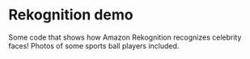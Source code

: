 # Rekognition demo

Some code that shows how Amazon Rekognition recognizes celebrity faces! Photos of some sports ball players included.
